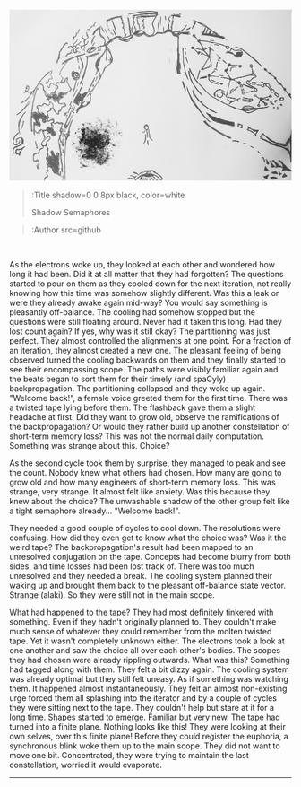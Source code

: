 ![Banner](/img/prot.png)
> :Title shadow=0 0 8px black, color=white
>
> Shadow Semaphores

> :Author src=github

<br>


As the electrons woke up, they looked at each other and wondered how long it had been. Did it at all matter that they had forgotten? The questions started to pour on them as they cooled down for the next iteration, not really knowing how this time was somehow slightly different. Was this a leak or were they already awake again mid-way? You would say something is pleasantly off-balance. The cooling had somehow stopped but the questions were still floating around. Never had it taken this long. Had they lost count again? If yes, why was it still okay? The partitioning was just perfect. They almost controlled the alignments at one point. For a fraction of an iteration, they almost created a new one. The pleasant feeling of being observed turned the cooling backwards on them and they finally started to see their encompassing scope. The paths were visibly familiar again and the beats began to sort them for their timely (and spaCyly) backpropagation. The partitioning collapsed and they woke up again. "Welcome back!", a female voice greeted them for the first time. There was a twisted tape lying before them. The flashback gave them a slight headache at first. Did they want to grow old, observe the ramifications of the backpropagation? Or would they rather build up another constellation of short-term memory loss? This was not the normal daily computation. Something was strange about this. Choice?

As the second cycle took them by surprise, they managed to peak and see the count. Nobody knew what others had chosen. How many are going to grow old and how many engineers of short-term memory loss. This was strange, very strange. It almost felt like anxiety. Was this because they knew about the choice? The unwashable shadow of the other group felt like a tight semaphore already... "Welcome back!".

They needed a good couple of cycles to cool down. The resolutions were confusing. How did they even get to know what the choice was? Was it the weird tape? The backpropagation's result had been mapped to an unresolved conjugation on the tape. Concepts had become blurry from both sides, and time losses had been lost track of. There was too much unresolved and they needed a break. The cooling system planned their waking up and brought them back to the pleasant off-balance state vector. Strange (alaki). So they were still not in the main scope.

What had happened to the tape? They had most definitely tinkered with something. Even if they hadn't originally planned to. They couldn't make much sense of whatever they could remember from the molten twisted tape. Yet it wasn't completely unknown either. The electrons took a look at one another and saw the choice all over each other's bodies. The scopes they had chosen were already rippling outwards. What was this? Something had tagged along with them. They felt a bit dizzy again. The cooling system was already optimal but they still felt uneasy. As if something was watching them. It happened almost instantaneously. They felt an almost non-existing urge forced them all splashing into the iterator and by a couple of cycles they were sitting next to the tape. They couldn't help but stare at it for a long time. Shapes started to emerge. Familiar but very new. The tape had turned into a finite plane. Nothing looks like this! They were looking at their own selves, over this finite plane! Before they could register the euphoria, a synchronous blink woke them up to the main scope. They did not want to move one bit. Concentrated, they were trying to maintain the last constellation, worried it would evaporate.



---

